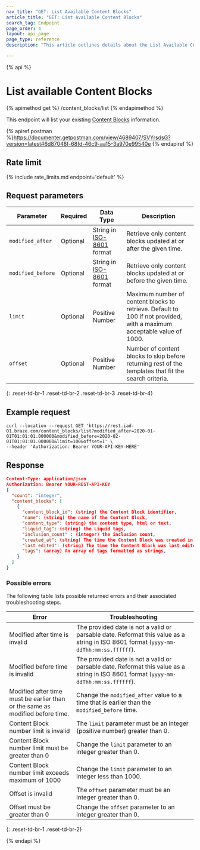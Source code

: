 ```yaml
---
nav_title: "GET: List Available Content Blocks"
article_title: "GET: List Available Content Blocks"
search_tag: Endpoint
page_order: 4
layout: api_page
page_type: reference
description: "This article outlines details about the List Available Content Blocks Braze endpoint."

---
```

{% api %}
# List available Content Blocks
{% apimethod get %}
/content_blocks/list
{% endapimethod %}

This endpoint will list your existing [Content Blocks]({{site.baseurl}}/user_guide/engagement_tools/templates_and_media/content_blocks/) information.

{% apiref postman %}https://documenter.getpostman.com/view/4689407/SVYrsdsG?version=latest#6d87048f-68fd-46c9-aa15-3a970e99540e {% endapiref %}

## Rate limit

{% include rate_limits.md endpoint='default' %}

## Request parameters

| Parameter | Required | Data Type | Description |
|---|---|---|---|
| `modified_after`  | Optional | String in [ISO-8601](https://en.wikipedia.org/wiki/ISO_8601) format | Retrieve only content blocks updated at or after the given time. |
| `modified_before`  |  Optional | String in [ISO-8601](https://en.wikipedia.org/wiki/ISO_8601) format | Retrieve only content blocks updated at or before the given time. |
| `limit` | Optional | Positive Number | Maximum number of content blocks to retrieve. Default to 100 if not provided, with a maximum acceptable value of 1000. |
| `offset`  |  Optional | Positive Number | Number of content blocks to skip before returning rest of the templates that fit the search criteria. |
{: .reset-td-br-1 .reset-td-br-2 .reset-td-br-3  .reset-td-br-4}

## Example request
```
curl --location --request GET 'https://rest.iad-01.braze.com/content_blocks/list?modified_after=2020-01-01T01:01:01.000000&modified_before=2020-02-01T01:01:01.000000&limit=100&offset=1' \
--header 'Authorization: Bearer YOUR-API-KEY-HERE'
```

## Response

```json
Content-Type: application/json
Authorization: Bearer YOUR-REST-API-KEY
{
  "count": "integer",
  "content_blocks": [
    {
      "content_block_id": (string) the Content Block identifier,
      "name": (string) the name of the Content Block,
      "content_type": (string) the content type, html or text,
      "liquid_tag": (string) the Liquid tags,
      "inclusion_count" : (integer) the inclusion count,
      "created_at": (string) The time the Content Block was created in ISO 8601,
      "last_edited": (string) The time the Content Block was last edited in ISO 8601,
      "tags": (array) An array of tags formatted as strings,
    }
  ]
}
```

### Possible errors

The following table lists possible returned errors and their associated troubleshooting steps.

| Error | Troubleshooting |
| --- | --- |
| Modified after time is invalid | The provided date is not a valid or parsable date. Reformat this value as a string in ISO 8601 format (`yyyy-mm-ddThh:mm:ss.ffffff`). |
| Modified before time is invalid | The provided date is not a valid or parsable date. Reformat this value as a string in ISO 8601 format (`yyyy-mm-ddThh:mm:ss.ffffff`). |
| Modified after time must be earlier than or the same as modified before time. | Change the `modified_after` value to a time that is earlier than the `modified_before` time. |
| Content Block number limit is invalid | The `limit` parameter must be an integer (positive number) greater than 0. |
| Content Block number limit must be greater than 0 | Change the `limit` parameter to an integer greater than 0. |
| Content Block number limit exceeds maximum of 1000 | Change the `limit` parameter to an integer less than 1000. |
| Offset is invalid | The `offset` parameter must be an integer greater than 0. |
| Offset must be greater than 0 | Change the `offset` parameter to an integer greater than 0. |
{: .reset-td-br-1 .reset-td-br-2}

{% endapi %}

